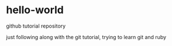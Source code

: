 # hello-world
github tutorial repository

just following along with the git tutorial, trying to learn git and ruby
